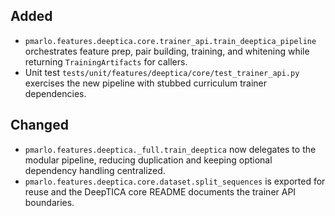 ## Added
- `pmarlo.features.deeptica.core.trainer_api.train_deeptica_pipeline` orchestrates feature prep, pair building, training, and whitening while returning `TrainingArtifacts` for callers.
- Unit test `tests/unit/features/deeptica/core/test_trainer_api.py` exercises the new pipeline with stubbed curriculum trainer dependencies.

## Changed
- `pmarlo.features.deeptica._full.train_deeptica` now delegates to the modular pipeline, reducing duplication and keeping optional dependency handling centralized.
- `pmarlo.features.deeptica.core.dataset.split_sequences` is exported for reuse and the DeepTICA core README documents the trainer API boundaries.
